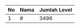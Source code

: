 | No | Nama            | Jumlah Level |
|----|-----------------|--------------|
| 1  | #    |    3496        |
